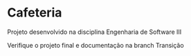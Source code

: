 # Cafeteria
Projeto desenvolvido na disciplina Engenharia de Software III


Verifique o projeto final e documentação na branch Transição
